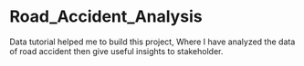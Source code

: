 # Road_Accident_Analysis
Data tutorial helped me to build this project, Where I have analyzed the data of road accident then give useful insights to stakeholder.

